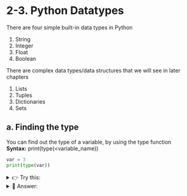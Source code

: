 # 2-3. Python Datatypes

There are four simple built-in data types in Python 
1. String
2. Integer
3. Float
4. Boolean

There are complex data types/data structures that we will see in later chapters
1. Lists
2. Tuples
3. Dictionaries
4. Sets

## a. Finding the type

You can find out the type of a variable, by using the type function  
**Syntax:** print(type(<variable_name))

```python
var = 3
print(type(var))
```

<details>
  <summary>
    👉 Try this:
  </summary>
  print the type of this variable<br>
  my_college = "ULM"
</details>

<details>
  <summary>
    👀 Answer:
  </summary>
  print(type(my_college))
</details>